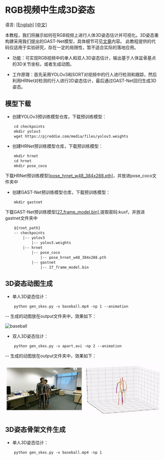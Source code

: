 # RGB视频中生成3D姿态
语言: [[English]](INFERENCE_EN.md) [[中文]](INFERENCE_CH.md)

本教程，我们将展示如何在RGB视频上进行人体3D姿态估计并可视化。3D姿态重构建采用我们提出的GAST-Net模型，具体细节可见[文章](https://arxiv.org/abs/2003.14179)内容。 
此教程提供的代码仅适用于实验研究，存在一定的局限性，暂不适合实际的落地应用。

- 功能：可实现RGB视频中的单人和双人3D姿态估计，输出基于人体盆骨基点的3D关节坐标，或者生成动图。

- 工作原理：首先采用YOLOv3和SORT对视频中的行人进行检测和跟踪，然后利用HRNet对检测的行人进行2D姿态估计，最后通过GAST-Net回归生成3D姿态。

## 模型下载

- 创建YOLOv3预训练模型仓库，下载预训练模型：
``` cd root_path
    cd checkpoints
    mkdir yolov3
    wget https://pjreddie.com/media/files/yolov3.weights
```


- 创建HRNet预训练模型仓库，下载预训练模型：
``` cd checkpoints
    mkdir hrnet
    cd hrnet
    mkdir pose_coco
```
下载HRNet预训练模型[[pose_hrnet_w48_384x288.pth]](https://github.com/leoxiaobin/deep-high-resolution-net.pytorch)，并放进pose_coco文件夹中


- 创建GAST-Net预训练模型仓库，下载预训练模型：
``` cd checkpoints
    mkdir gastnet
```
下载GAST-Net预训练模型[[27_frame_model.bin]](https://pan.baidu.com/s/1tLCCm5l7izffziaNERGp0w),提取密码:kuxf，并放进gastnet文件夹中

```
    ${root_path}
    -- checkpoints
        |-- yolov3
            |-- yolov3.weights
        |-- hrnet
            |-- pose_coco
                |-- pose_hrnet_w48_384x288.pth
            |-- gastnet
                |-- 27_frame_model.bin
```
## 3D姿态动图生成
- 单人3D姿态估计：
```
    python gen_skes.py -v baseball.mp4 -np 1 --animation
```
-- 生成的动图放在output文件夹中，效果如下：

![baseball](./image/Baseball.gif)

- 双人3D姿态估计：
```
    python gen_skes.py -v apart.avi -np 2 --animation
```
-- 生成的动图放在output文件夹中，效果如下：

![baseball](./image/WalkApart.gif)


## 3D姿态骨架文件生成
- 单人3D姿态估计：
```
    python gen_skes.py -v baseball.mp4 -np 1
```
